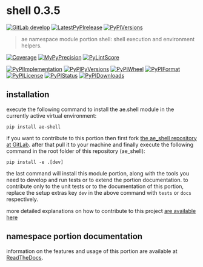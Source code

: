 <!-- THIS FILE IS EXCLUSIVELY MAINTAINED by the project ae.ae v0.3.100 -->
<!-- THIS FILE IS EXCLUSIVELY MAINTAINED by the project aedev.namespace_root_tpls v0.3.21 -->
# shell 0.3.5

[![GitLab develop](https://img.shields.io/gitlab/pipeline/ae-group/ae_shell/develop?logo=python)](
    https://gitlab.com/ae-group/ae_shell)
[![LatestPyPIrelease](
    https://img.shields.io/gitlab/pipeline/ae-group/ae_shell/release0.3.5?logo=python)](
    https://gitlab.com/ae-group/ae_shell/-/tree/release0.3.5)
[![PyPIVersions](https://img.shields.io/pypi/v/ae_shell)](
    https://pypi.org/project/ae-shell/#history)

>ae namespace module portion shell: shell execution and environment helpers.

[![Coverage](https://ae-group.gitlab.io/ae_shell/coverage.svg)](
    https://ae-group.gitlab.io/ae_shell/coverage/index.html)
[![MyPyPrecision](https://ae-group.gitlab.io/ae_shell/mypy.svg)](
    https://ae-group.gitlab.io/ae_shell/lineprecision.txt)
[![PyLintScore](https://ae-group.gitlab.io/ae_shell/pylint.svg)](
    https://ae-group.gitlab.io/ae_shell/pylint.log)

[![PyPIImplementation](https://img.shields.io/pypi/implementation/ae_shell)](
    https://gitlab.com/ae-group/ae_shell/)
[![PyPIPyVersions](https://img.shields.io/pypi/pyversions/ae_shell)](
    https://gitlab.com/ae-group/ae_shell/)
[![PyPIWheel](https://img.shields.io/pypi/wheel/ae_shell)](
    https://gitlab.com/ae-group/ae_shell/)
[![PyPIFormat](https://img.shields.io/pypi/format/ae_shell)](
    https://pypi.org/project/ae-shell/)
[![PyPILicense](https://img.shields.io/pypi/l/ae_shell)](
    https://gitlab.com/ae-group/ae_shell/-/blob/develop/LICENSE.md)
[![PyPIStatus](https://img.shields.io/pypi/status/ae_shell)](
    https://libraries.io/pypi/ae-shell)
[![PyPIDownloads](https://img.shields.io/pypi/dm/ae_shell)](
    https://pypi.org/project/ae-shell/#files)


## installation


execute the following command to install the
ae.shell module
in the currently active virtual environment:
 
```shell script
pip install ae-shell
```

if you want to contribute to this portion then first fork
[the ae_shell repository at GitLab](
https://gitlab.com/ae-group/ae_shell "ae.shell code repository").
after that pull it to your machine and finally execute the
following command in the root folder of this repository
(ae_shell):

```shell script
pip install -e .[dev]
```

the last command will install this module portion, along with the tools you need
to develop and run tests or to extend the portion documentation. to contribute only to the unit tests or to the
documentation of this portion, replace the setup extras key `dev` in the above command with `tests` or `docs`
respectively.

more detailed explanations on how to contribute to this project
[are available here](
https://gitlab.com/ae-group/ae_shell/-/blob/develop/CONTRIBUTING.rst)


## namespace portion documentation

information on the features and usage of this portion are available at
[ReadTheDocs](
https://ae.readthedocs.io/en/latest/_autosummary/ae.shell.html
"ae_shell documentation").
